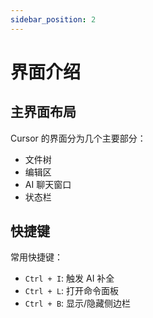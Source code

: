 ```yaml
---
sidebar_position: 2
---
```


# 界面介绍

## 主界面布局

Cursor 的界面分为几个主要部分：
- 文件树
- 编辑区
- AI 聊天窗口
- 状态栏

## 快捷键

常用快捷键：
- `Ctrl + I`: 触发 AI 补全
- `Ctrl + L`: 打开命令面板
- `Ctrl + B`: 显示/隐藏侧边栏 
